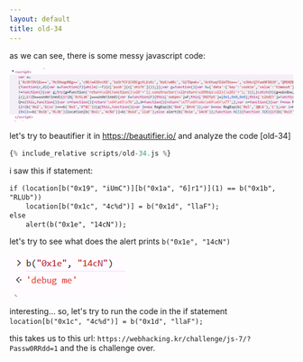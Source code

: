 ```yaml
---
layout: default
title: old-34
---
```




as we can see, there is some messy javascript code:

![example](./images/old-34_1.png)

let's try to beautifier it in https://beautifier.io/
and analyze the code
[old-34]
```js
{% include_relative scripts/old-34.js %}
```


i saw this if statement:
```
if (location[b("0x19", "iUmC")][b("0x1a", "6]r1")](1) == b("0x1b", "RLUb"))
    location[b("0x1c", "4c%d")] = b("0x1d", "llaF"); 
else 
    alert(b("0x1e", "14cN"));
```

let's try to see what does the alert prints `b("0x1e", "14cN")`

![example](./images/old-34_2.png)

interesting... so, let's try to run the code in the if statement `location[b("0x1c", "4c%d")] = b("0x1d", "llaF");`

this takes us to this url: `https://webhacking.kr/challenge/js-7/?Passw0RRdd=1`
and the is challenge over.
